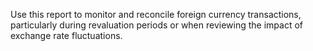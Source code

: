 Use this report to monitor and reconcile foreign currency transactions, particularly during revaluation periods or when reviewing the impact of exchange rate fluctuations.
